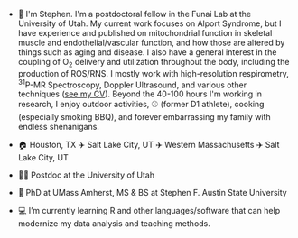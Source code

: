 - 👋 I'm Stephen. I'm a postdoctoral fellow in the Funai Lab at the University of Utah. My current work focuses on Alport Syndrome, but I have experience and published on mitochondrial function in skeletal muscle and endothelial/vascular
function, and how those are altered by things such as aging and disease. I also have a general interest in the coupling of O<sub>2</sub> delivery and utilization throughout the body,
including the production of ROS/RNS. I mostly work with high-resolution respirometry, <sup>31</sup>P-MR Spectroscopy, Doppler Ultrasound, and various other techniques 
([see my CV](https://github.com/stdecker/DeckerCV)). Beyond the 40-100 hours I'm working in research, I enjoy outdoor activities, :baseball: (former D1 athlete), cooking (especially
smoking BBQ), and forever embarrassing my family with endless shenanigans.

- :house: Houston, TX :airplane: Salt Lake City, UT :airplane: Western Massachusetts :airplane: Salt Lake City, UT

- :man_scientist: Postdoc at the University of Utah

- :school: PhD at UMass Amherst, MS & BS at Stephen F. Austin State University

- :computer: I’m currently learning R and other languages/software that can help modernize my data analysis and teaching methods.


<!---
stdecker/stdecker is a ✨ special ✨ repository because its `README.md` (this file) appears on your GitHub profile.
You can click the Preview link to take a look at your changes.
--->
